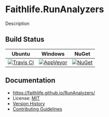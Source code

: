 # Faithlife.RunAnalyzers

Description

## Build Status

Ubuntu | Windows | NuGet
--- | --- | ---
[![Travis CI](https://img.shields.io/travis/Faithlife/RunAnalyzers/master.svg)](https://travis-ci.org/Faithlife/RunAnalyzers) | [![AppVeyor](https://img.shields.io/appveyor/ci/Faithlife/runanalyzers/master.svg)](https://ci.appveyor.com/project/Faithlife/runanalyzers) | [![NuGet](https://img.shields.io/nuget/v/Faithlife.RunAnalyzers.svg)](https://www.nuget.org/packages/Faithlife.RunAnalyzers)

## Documentation

* https://faithlife.github.io/RunAnalyzers/
* License: [MIT](LICENSE)
* [Version History](VersionHistory.md)
* [Contributing Guidelines](CONTRIBUTING.md)
